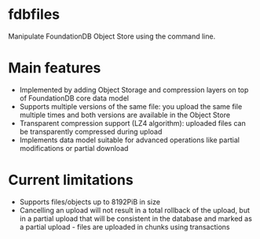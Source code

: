 # fdbfiles
Manipulate FoundationDB Object Store using the command line.

# Main features
- Implemented by adding Object Storage and compression layers on top of FoundationDB core data model
- Supports multiple versions of the same file: you upload the same file multiple times and both versions are available in the Object Store
- Transparent compression support (LZ4 algorithm): uploaded files can be transparently compressed during upload
- Implements data model suitable for advanced operations like partial modifications or partial download

# Current limitations
- Supports files/objects up to 8192PiB in size
- Cancelling an upload will not result in a total rollback of the upload, but in a partial upload that will be consistent in the database and marked as a partial upload - files are uploaded in chunks using transactions
